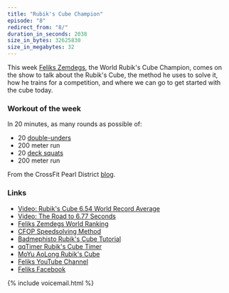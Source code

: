 ```yaml
---
title: "Rubik's Cube Champion"
episode: "8"
redirect_from: "8/"
duration_in_seconds: 2038
size_in_bytes: 32625830
size_in_megabytes: 32
---
```


This week [Feliks Zemdegs](http://chrshnt.com/1tIGm8E), the World Rubik's Cube Champion, comes on the show to talk about the Rubik's Cube, the method he uses to solve it, how he trains for a competition, and where we can go to get started with the cube today.

### Workout of the week

In 20 minutes, as many rounds as possible of:

- 20 [double-unders](http://chrshnt.com/1wnD2EO)
- 200 meter run
- 20 [deck squats](http://chrshnt.com/1usu1Ig)
- 200 meter run

From the CrossFit Pearl District [blog](http://chrshnt.com/1xV0BGB).

### Links

- [Video: Rubik's Cube 6.54 World Record Average](http://chrshnt.com/1m0LA0y)
- [Video: The Road to 6.77 Seconds](http://chrshnt.com/1qOyVyu)
- [Feliks Zemdegs World Ranking](http://chrshnt.com/1tIGm8E)
- [CFOP Speedsolving Method](http://chrshnt.com/cfop-fridrich)
- [Badmephisto Rubik's Cube Tutorial](http://chrshnt.com/1AHc9cH)
- [qqTimer Rubik's Cube Timer](http://chrshnt.com/1qsSpcL)
- [MoYu AoLong Rubik's Cube](http://chrshnt.com/ZjBKNj)
- [Feliks YouTube Channel](http://chrshnt.com/YE5ogj)
- [Feliks Facebook](http://chrshnt.com/1xUMscG)

{% include voicemail.html %}
